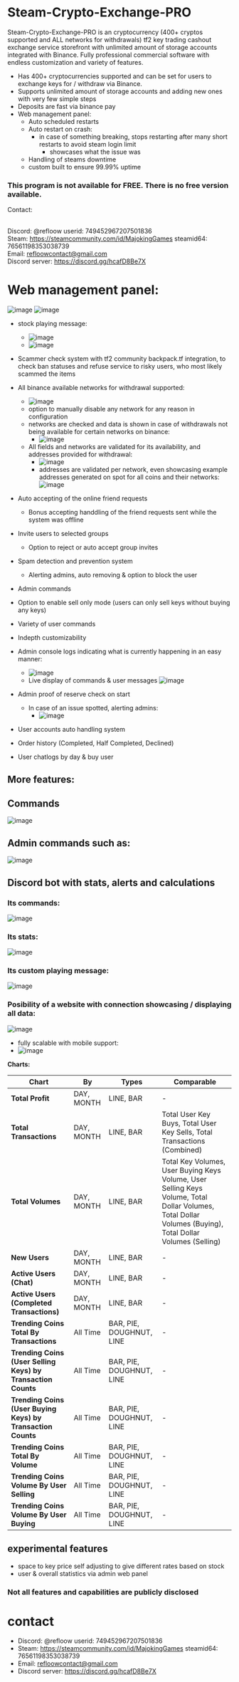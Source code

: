 # Steam-Crypto-Exchange-PRO
Steam-Crypto-Exchange-PRO is an cryptocurrency (400+ cryptos supported and ALL networks for withdrawals) tf2 key trading cashout exchange service storefront with unlimited amount of storage accounts integrated with Binance. Fully professional commercial software with endless customization and variety of features.

- Has 400+ cryptocurrencies supported and can be set for users to exchange keys for / withdraw via Binance.
- Supports unlimited amount of storage accounts and adding new ones with very few simple steps
- Deposits are fast via binance pay
- Web management panel:
    - Auto scheduled restarts
    - Auto restart on crash:
        - in case of something breaking, stops restarting after many short restarts to avoid steam login limit
             - showcases what the issue was
    - Handling of steams downtime
    - custom built to ensure 99.99% uptime

### This program is not available for FREE. There is no free version available.

Contact: 

<br>Discord: @refloow userid: 749452967207501836
<br>Steam: https://steamcommunity.com/id/MajokingGames steamid64: 76561198353038739
<br>Email: refloowcontact@gmail.com
<br>Discord server: https://discord.gg/hcafD8Be7X

# Web management panel:
![image](https://github.com/user-attachments/assets/5f88155c-c7c3-44ba-bb3d-5dcab9e8cbd4)
![image](https://github.com/user-attachments/assets/1beac833-7e03-48e9-9376-45832df53f26)




- stock playing message:
    - ![image](https://github.com/Refloow/Steam-Crypto-Exchange-PRO/assets/59449926/01f7e06a-8619-4de8-9695-ee320fc66d9e)
    - ![image](https://github.com/Refloow/Steam-Crypto-Exchange-PRO/assets/59449926/b9cea322-a173-4e9e-81a1-4bf46308ce17)


- Scammer check system with tf2 community backpack.tf integration, to check ban statuses and refuse service to risky users, who most likely scammed the items
- All binance available networks for withdrawal supported:
    - ![image](https://github.com/Refloow/Steam-Crypto-Exchange-PRO/assets/59449926/2325628b-094f-4a0d-803e-467d0b08bdb0)
    - option to manually disable any network for any reason in configuration
    - networks are checked and data is shown in case of withdrawals not being available for certain networks on binance:
        - ![image](https://github.com/Refloow/Steam-Crypto-Exchange-PRO/assets/59449926/3bc71e8f-8597-4e55-9ece-33b304f5d439)
    - All fields and networks are validated for its availability, and addresses provided for withdrawal:
        - ![image](https://github.com/Refloow/Steam-Crypto-Exchange-PRO/assets/59449926/7d902052-ceb6-48b3-acd1-e06b48e88189)
        - addresses are validated per network, even showcasing example addresses generated on spot for all coins and their networks: ![image](https://github.com/Refloow/Steam-Crypto-Exchange-PRO/assets/59449926/f9126fb5-1ac8-4df8-91ee-8e132776c4a5)


 
- Auto accepting of the online friend requests
    - Bonus accepting handdling of the friend requests sent while the system was offline
- Invite users to selected groups
    - Option to reject or auto accept group invites   
- Spam detection and prevention system
    - Alerting admins, auto removing & option to block the user    
- Admin commands
- Option to enable sell only mode (users can only sell keys without buying any keys)
- Variety of user commands
- Indepth customizability
- Admin console logs indicating what is currently happening in an easy manner:
   - ![image](https://github.com/Refloow/Steam-Crypto-Exchange-PRO/assets/59449926/b0fca6ed-79ab-4a37-bcbc-94ae0c9b6378)
   - Live display of commands & user messages ![image](https://github.com/Refloow/Steam-Crypto-Exchange-PRO/assets/59449926/10969073-905a-462a-b27a-a16d38cc29d4)


- Admin proof of reserve check on start
    - In case of an issue spotted, alerting admins:
        - ![image](https://github.com/Refloow/Steam-Crypto-Exchange-PRO/assets/59449926/98f5e65d-84a4-43cb-a374-dba92842f0bf)
     
- User accounts auto handling system
- Order history (Completed, Half Completed, Declined)
- User chatlogs by day & buy user

## More features:


## Commands
![image](https://github.com/Refloow/Steam-Crypto-Exchange-PRO/assets/59449926/de294371-606d-4e80-a3f9-cc3ee7a01c21)


## Admin commands such as:
![image](https://github.com/Refloow/Steam-Crypto-Exchange-PRO/assets/59449926/6959f621-7d43-4fe1-ba82-6153a10fdaf7)


## Discord bot with stats, alerts and calculations
### Its commands:
![image](https://github.com/Refloow/Steam-Crypto-Exchange-PRO/assets/59449926/0e9fd537-4d1a-4cd9-bddb-f8ddff8c95aa)

### Its stats:
![image](https://github.com/Refloow/Steam-Crypto-Exchange-PRO/assets/59449926/7ab29cec-ef76-40d3-8e21-49b72017b53d)

### Its custom playing message:

![image](https://github.com/Refloow/Steam-Crypto-Exchange-PRO/assets/59449926/29d7e3bb-8b96-46db-8e34-f56eb8ee0b47)

### Posibility of a website with connection showcasing / displaying all data:

![image](https://github.com/Refloow/Steam-Crypto-Exchange-PRO/assets/59449926/72d4f8d5-3431-4235-bfd6-0293b3b2e9b5)
- fully scalable with mobile support:
- ![image](https://github.com/Refloow/Steam-Crypto-Exchange-PRO/assets/59449926/237c3d79-4773-4e5f-b16d-39b3ce86a8ae)

**Charts:**

| **Chart** | **By** | **Types** | **Comparable** |
|-----------|--------|-----------|----------------|
| **Total Profit** | DAY, MONTH | LINE, BAR | - |
| **Total Transactions** | DAY, MONTH | LINE, BAR | Total User Key Buys, Total User Key Sells, Total Transactions (Combined) |
| **Total Volumes** | DAY, MONTH | LINE, BAR | Total Key Volumes, User Buying Keys Volume, User Selling Keys Volume, Total Dollar Volumes, Total Dollar Volumes (Buying), Total Dollar Volumes (Selling) |
| **New Users** | DAY, MONTH | LINE, BAR | - |
| **Active Users (Chat)** | DAY, MONTH | LINE, BAR | - |
| **Active Users (Completed Transactions)** | DAY, MONTH | LINE, BAR | - |
| **Trending Coins Total By Transactions** | All Time | BAR, PIE, DOUGHNUT, LINE | - |
| **Trending Coins (User Selling Keys) by Transaction Counts** | All Time | BAR, PIE, DOUGHNUT, LINE | - |
| **Trending Coins (User Buying Keys) by Transaction Counts** | All Time | BAR, PIE, DOUGHNUT, LINE | - |
| **Trending Coins Total By Volume** | All Time | BAR, PIE, DOUGHNUT, LINE | - |
| **Trending Coins Volume By User Selling** | All Time | BAR, PIE, DOUGHNUT, LINE | - |
| **Trending Coins Volume By User Buying** | All Time | BAR, PIE, DOUGHNUT, LINE | - |


  ## experimental features

  - space to key price self adjusting to give different rates based on stock
  - user & overall statistics via admin web panel

### Not all features and capabilities are publicly disclosed

# contact

- Discord: @refloow userid: 749452967207501836
- Steam: https://steamcommunity.com/id/MajokingGames steamid64: 76561198353038739
- Email: refloowcontact@gmail.com
- Discord server: https://discord.gg/hcafD8Be7X
